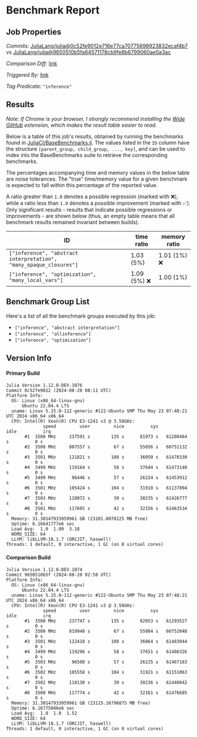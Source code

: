 # Benchmark Report

## Job Properties

*Commits:* [JuliaLang/julia@0c52fe9012e716e77ca70775698923832ecaf4b7](https://github.com/JuliaLang/julia/commit/0c52fe9012e716e77ca70775698923832ecaf4b7) vs [JuliaLang/julia@9650510b5fa64571178cb9fe8b6799060ae0a3ac](https://github.com/JuliaLang/julia/commit/9650510b5fa64571178cb9fe8b6799060ae0a3ac)

*Comparison Diff:* [link](https://github.com/JuliaLang/julia/compare/9650510b5fa64571178cb9fe8b6799060ae0a3ac..0c52fe9012e716e77ca70775698923832ecaf4b7)

*Triggered By:* [link](https://github.com/JuliaLang/julia/pull/55364#issuecomment-2298241574)

*Tag Predicate:* `"inference"`

## Results

*Note: If Chrome is your browser, I strongly recommend installing the [Wide GitHub](https://chrome.google.com/webstore/detail/wide-github/kaalofacklcidaampbokdplbklpeldpj?hl=en)
extension, which makes the result table easier to read.*

Below is a table of this job's results, obtained by running the benchmarks found in
[JuliaCI/BaseBenchmarks.jl](https://github.com/JuliaCI/BaseBenchmarks.jl). The values
listed in the `ID` column have the structure `[parent_group, child_group, ..., key]`,
and can be used to index into the BaseBenchmarks suite to retrieve the corresponding
benchmarks.

The percentages accompanying time and memory values in the below table are noise tolerances. The "true"
time/memory value for a given benchmark is expected to fall within this percentage of the reported value.

A ratio greater than `1.0` denotes a possible regression (marked with :x:), while a ratio less
than `1.0` denotes a possible improvement (marked with :white_check_mark:). Only significant results - results
that indicate possible regressions or improvements - are shown below (thus, an empty table means that all
benchmark results remained invariant between builds).

| ID | time ratio | memory ratio |
|----|------------|--------------|
| `["inference", "abstract interpretation", "many_opaque_closures"]` | 1.03 (5%)  | 1.01 (1%) :x: |
| `["inference", "optimization", "many_local_vars"]` | 1.09 (5%) :x: | 1.00 (1%)  |

## Benchmark Group List

Here's a list of all the benchmark groups executed by this job:

- `["inference", "abstract interpretation"]`
- `["inference", "allinference"]`
- `["inference", "optimization"]`

## Version Info

#### Primary Build

```
Julia Version 1.12.0-DEV.1076
Commit 0c52fe9012 (2024-08-20 08:11 UTC)
Platform Info:
  OS: Linux (x86_64-linux-gnu)
      Ubuntu 22.04.4 LTS
  uname: Linux 5.15.0-112-generic #122-Ubuntu SMP Thu May 23 07:48:21 UTC 2024 x86_64 x86_64
  CPU: Intel(R) Xeon(R) CPU E3-1241 v3 @ 3.50GHz: 
              speed         user         nice          sys         idle          irq
       #1  3500 MHz     237591 s        135 s      81973 s   61280464 s          0 s
       #2  3500 MHz     807557 s         67 s      55056 s   60751132 s          0 s
       #3  3501 MHz     121821 s        108 s      36050 s   61470330 s          0 s
       #4  3499 MHz     119164 s         58 s      37644 s   61473140 s          0 s
       #5  3499 MHz      96446 s         57 s      26224 s   61453912 s          0 s
       #6  3501 MHz     105424 s        104 s      31918 s   61137894 s          0 s
       #7  3503 MHz     118072 s         39 s      30235 s   61426777 s          0 s
       #8  3501 MHz     117605 s         42 s      32156 s   61463534 s          0 s
  Memory: 31.30147933959961 GB (23101.0078125 MB free)
  Uptime: 6.16641777e6 sec
  Load Avg:  1.0  1.09  3.18
  WORD_SIZE: 64
  LLVM: libLLVM-18.1.7 (ORCJIT, haswell)
Threads: 1 default, 0 interactive, 1 GC (on 8 virtual cores)

```

#### Comparison Build

```
Julia Version 1.12.0-DEV.1074
Commit 9650510b5f (2024-08-20 02:58 UTC)
Platform Info:
  OS: Linux (x86_64-linux-gnu)
      Ubuntu 22.04.4 LTS
  uname: Linux 5.15.0-112-generic #122-Ubuntu SMP Thu May 23 07:48:21 UTC 2024 x86_64 x86_64
  CPU: Intel(R) Xeon(R) CPU E3-1241 v3 @ 3.50GHz: 
              speed         user         nice          sys         idle          irq
       #1  3500 MHz     237747 s        135 s      82053 s   61293527 s          0 s
       #2  3500 MHz     819940 s         67 s      55084 s   60752048 s          0 s
       #3  3501 MHz     122418 s        108 s      36064 s   61483044 s          0 s
       #4  3499 MHz     119296 s         58 s      37651 s   61486326 s          0 s
       #5  3503 MHz      96508 s         57 s      26225 s   61467163 s          0 s
       #6  3502 MHz     105558 s        104 s      31921 s   61151063 s          0 s
       #7  3502 MHz     118130 s         39 s      30236 s   61440042 s          0 s
       #8  3500 MHz     117774 s         42 s      32161 s   61476685 s          0 s
  Memory: 31.30147933959961 GB (23115.16796875 MB free)
  Uptime: 6.16775046e6 sec
  Load Avg:  1.0  1.0  1.52
  WORD_SIZE: 64
  LLVM: libLLVM-18.1.7 (ORCJIT, haswell)
Threads: 1 default, 0 interactive, 1 GC (on 8 virtual cores)

```
